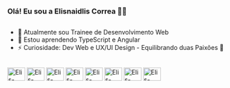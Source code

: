 ### Olá! Eu sou a Elisnaidlis Correa 🖐🏽

## 

- 🔭 Atualmente sou Trainee de Desenvolvimento Web
- 🌱 Estou aprendendo TypeScript e Angular
- ⚡ Curiosidade: Dev Web e UX/UI Design - Equilibrando duas Paixões 💜


<div style="disply: inline_block"><br/>
    <img align:"center" alt="Elis-HTML5" height="30" width="40" src="https://cdn.jsdelivr.net/gh/devicons/devicon/icons/html5/html5-original.svg"/>
    <img align:"center" alt="Elis-CSS3" height="30" width="40" src="https://cdn.jsdelivr.net/gh/devicons/devicon/icons/css3/css3-original.svg"/>
    <img align:"center" alt="Elis-JavaScript" height="30" width="40" src="https://cdn.jsdelivr.net/gh/devicons/devicon/icons/javascript/javascript-original.svg"/>
    <img align:"center" alt="Elis-TypeScript" height="30" width="40" src="https://cdn.jsdelivr.net/gh/devicons/devicon/icons/typescript/typescript-original.svg"/>
    <img align:"center" alt="Elis-Angular" height="30" width="40" src="https://cdn.jsdelivr.net/gh/devicons/devicon/icons/angularjs/angularjs-original.svg"/>
    <img align:"center" alt="Elis-Figma" height="30" width="40" src="https://cdn.jsdelivr.net/gh/devicons/devicon/icons/figma/figma-original.svg"/>
    <img align:"center" alt="Elis-Photoshop" height="30" width="40" src="https://cdn.jsdelivr.net/gh/devicons/devicon@latest/icons/photoshop/photoshop-original.svg"/>
    <img align:"center" alt="Elis-Illustrator" height="30" width="40" src="https://cdn.jsdelivr.net/gh/devicons/devicon@latest/icons/illustrator/illustrator-plain.svg"/>
</div>



